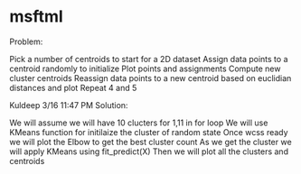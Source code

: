 # msftml
Problem:

Pick a number of centroids to start for a 2D dataset
Assign data points to a centroid randomly to initialize
Plot points and assignments
Compute new cluster centroids
Reassign data points to a new centroid based on euclidian distances and plot
Repeat 4 and 5

Kuldeep 3/16 11:47 PM Solution:

We will assume we will have 10 clucters for 1,11 in for loop
We will use KMeans function for initilaize the cluster of random state
Once wcss ready we will plot the Elbow to get the best cluster count
As we get the cluster we will apply KMeans using fit_predict(X)
Then we will plot all the clusters and centroids

